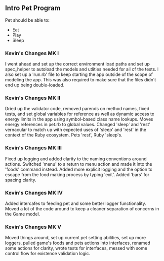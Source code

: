 ## Intro Pet Program

Pet should be able to:  
 - Eat
 - Play
 - Sleep

### Kevin's Changes MK I
I went ahead and set up the correct environment load paths and set up spec_helper to autoload the models and utlities needed for all of the tests. I also set up a 'run.rb' file to keep starting the app outside of the scope of modeling the app. This was also required to make sure that the files didn't end up being double-loaded. 

### Kevin's Changes MK II
Dried up the validator code, removed parends on method names, fixed tests, and set global variables for reference as well as dynamic access to energy limits in the app using symbol-based class name lookups. Moves energy references in pet.rb to global values. Changed 'sleep' and 'rest' vernacular to match up with expected uses of 'sleep' and 'rest' in the context of the Ruby ecosystem. Pets 'rest', Ruby 'sleep's. 

### Kevin's Changes MK III
Fixed up logging and added clarity to the naming conventions around actions. Switched 'menu' to a return to menu action and made it into the 'foods' command instead. Added more explicit logging and the option to escape from the food making process by typing 'exit'. Added 'bars' for spacing clarity. 

### Kevin's Changes MK IV
Added intercafes to feeding pet and some better logger functionality. Moved a lot of the code around to keep a cleaner separation of concerns in the Game model. 


### Kevin's Changes MK V
Moved things around, set up current pet setting abilities, set up more loggers, pulled game's foods and pets actions into interfaces, renamed some actions for clarity, wrote tests for interfaces, messed with some control flow for existence validation logic. 